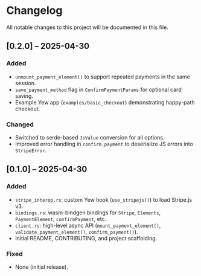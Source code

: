 # Changelog

All notable changes to this project will be documented in this file.

## [0.2.0] – 2025-04-30
### Added
- `unmount_payment_element()` to support repeated payments in the same session.
- `save_payment_method` flag in `ConfirmPaymentParams` for optional card saving.
- Example Yew app (`examples/basic_checkout`) demonstrating happy-path checkout.

### Changed
- Switched to serde-based `JsValue` conversion for all options.
- Improved error handling in `confirm_payment` to deserialize JS errors into `StripeError`.

## [0.1.0] – 2025-04-30
### Added
- `stripe_interop.rs`: custom Yew hook (`use_stripejs()`) to load Stripe.js v3.
- `bindings.rs`: wasm-bindgen bindings for `Stripe`, `Elements`, `PaymentElement`, `confirmPayment`, etc.
- `client.rs`: high-level async API (`mount_payment_element()`, `validate_payment_element()`, `confirm_payment()`).
- Initial README, CONTRIBUTING, and project scaffolding.

### Fixed
- None (initial release).
